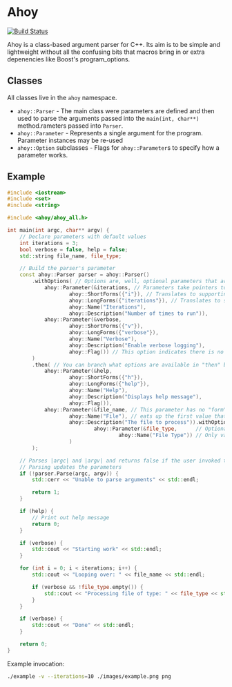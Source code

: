 # Ahoy

[![Build Status](https://travis-ci.org/quittle/ahoy.svg?branch=master)](https://travis-ci.org/quittle/ahoy)

Ahoy is a class-based argument parser for C++.  Its aim is to be simple and lightweight without all
the confusing bits that macros bring in or extra depenencies like Boost's program_options.

## Classes

All classes live in the `ahoy` namespace.

* `ahoy::Parser` - The main class were parameters are defined and then used to parse the arguments
                   passed into the `main(int, char**)` method.rameters passed into `Parser`.
* `ahoy::Parameter` - Represents a single argument for the program. Parameter instances may be
                      re-used
* `ahoy::Option` subclasses - Flags for `ahoy::Parameter`s to specify how a parameter works.

## Example
``` cpp
#include <iostream>
#include <set>
#include <string>

#include <ahoy/ahoy_all.h>

int main(int argc, char** argv) {
    // Declare parameters with default values
    int iterations = 3;
    bool verbose = false, help = false;
    std::string file_name, file_type;

    // Build the parser's parameter
    const ahoy::Parser parser = ahoy::Parser()
        .withOptions( // Options are, well, optional parameters that are not required
            ahoy::Parameter(&iterations, // Parameters take pointers to the variables to store arguments in
                    ahoy::ShortForms({"i"}), // Translates to supporting "-i=3"
                    ahoy::LongForms({"iterations"}), // Translates to supporting "--iterations 3"
                    ahoy::Name("Iterations"),
                    ahoy::Description("Number of times to run")),
            ahoy::Parameter(&verbose,
                    ahoy::ShortForms({"v"}),
                    ahoy::LongForms({"verbose"}),
                    ahoy::Name("Verbose"),
                    ahoy::Description("Enable verbose logging"),
                    ahoy::Flag()) // This option indicates there is no "value" but sets its pointer to true if found
        )
        .then( // You can branch what options are available in "then" blocks
            ahoy::Parameter(&help,
                    ahoy::ShortForms({"h"}),
                    ahoy::LongForms({"help"}),
                    ahoy::Name("Help"),
                    ahoy::Description("Displays help message"),
                    ahoy::Flag()),
            ahoy::Parameter(&file_name, // This parameter has no "form" so it is a positional arg that
                    ahoy::Name("File"), // eats up the first value that doesn't match any "form"
                    ahoy::Description("The file to process")).withOptions(
                            ahoy::Parameter(&file_type,      // Optional follow-up parameter indicating the file type.
                                    ahoy::Name("File Type")) // Only valid immediately following the file name
                    )
        );

    // Parses |argc| and |argv| and returns false if the user invoked the program incorrectly.
    // Parsing updates the parameters
    if (!parser.Parse(argc, argv)) {
        std::cerr << "Unable to parse arguments" << std::endl;

        return 1;
    }

    if (help) {
        // Print out help message
        return 0;
    }

    if (verbose) {
        std::cout << "Starting work" << std::endl;
    }

    for (int i = 0; i < iterations; i++) {
        std::cout << "Looping over: " << file_name << std::endl;

        if (verbose && !file_type.empty()) {
            std::cout << "Processing file of type: " << file_type << std::endl;
        }
    }

    if (verbose) {
        std::cout << "Done" << std::endl;
    }

    return 0;
}
```

Example invocation:

``` bash
./example -v --iterations=10 ./images/example.png png
```